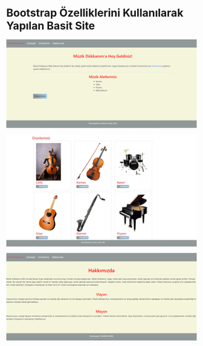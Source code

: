 <h1>Bootstrap Özelliklerini Kullanılarak Yapılan Basit Site</h1>

![img](img/müzik-dükkanim.png)

![img](img/ürünlerimiz.png)

![img](img/hakkimizda.png)